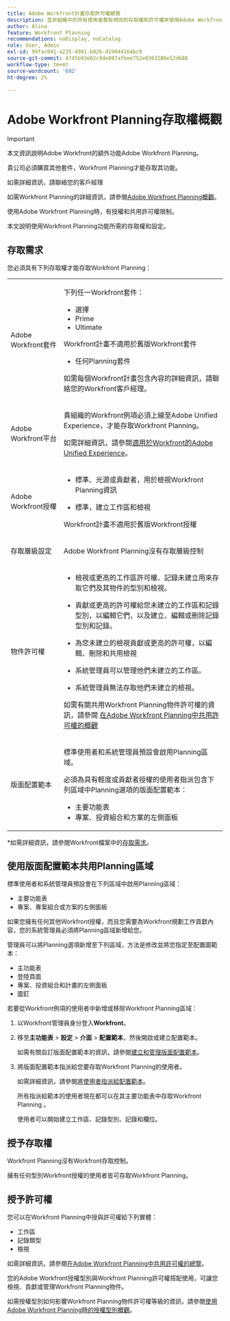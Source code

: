 ```yaml
---
title: Adobe Workfront計畫存取許可權總覽
description: 並非組織中的所有使用者都有相同的存取權和許可權來使用Adobe Workfront Planning。 本文說明使用者必須使用Adobe Workfront Planning功能的存取權和許可權。
author: Alina
feature: Workfront Planning
recommendations: noDisplay, noCatalog
role: User, Admin
exl-id: 99fac041-a235-4991-b826-d19944164bc9
source-git-commit: 4745b93e02c9de087afbee752e0303280e52d688
workflow-type: tm+mt
source-wordcount: '692'
ht-degree: 2%

---
```



# Adobe Workfront Planning存取權概觀

<!--do not use the snippet for IMPORTANT , as it links to this article-->

<!--<span class="preview">The highlighted information on this page refers to functionality not yet generally available. It is available only in the Preview environment for all customers. After the monthly releases to Production, the same features are also available in the Production environment for customers who enabled fast releases. </span>   

<span class="preview">For information about fast releases, see [Enable or disable fast releases for your organization](/help/quicksilver/administration-and-setup/set-up-workfront/configure-system-defaults/enable-fast-release-process.md). </span>-->

>[!IMPORTANT]
>
>本文資訊說明Adobe Workfront的額外功能Adobe Workfront Planning。
>
>貴公司必須購買其他套件，Workfront Planning才能存取其功能。
>
>如需詳細資訊，請聯絡您的客戶經理
>
>如需Workfront Planning的詳細資訊，請參閱[Adobe Workfront Planning概觀](/help/quicksilver/planning/general/planning-overview.md)。

使用Adobe Workfront Planning時，有授權和共用許可權限制。

本文說明使用Workfront Planning功能所需的存取權和設定。

## 存取需求

<!--do not collapse the access requirements below - this is the main article about Access overview-->

<!--*********ensure that the link ^^^^^^^^below^^^^^^^^ to Workfront Pricing and Packaging now also includes information about Workfront Planning. If not, talk with Lauren S.***************-->

您必須具有下列存取權才能存取Workfront Planning：

<table style="table-layout:auto">
 <col>
 </col>
 <col>
 </col>
 <tbody>
    <tr>
 <tr>
   <td role="rowheader"><p>Adobe Workfront套件</p></td>
   <td>
<p>下列任一Workfront套件：</p>
<ul><li>選擇</li>
<li>Prime</li>
<li>Ultimate</li></ul>
<p>Workfront計畫不適用於舊版Workfront套件</p>
<ul><li><p>任何Planning套件</p></li></ul>
<p>如需每個Workfront計畫包含內容的詳細資訊，請聯絡您的Workfront客戶經理。 </p>
   </td>
<tr>
   <td role="rowheader"><p>Adobe Workfront平台</p></td>
   <td>
<p>貴組織的Workfront例項必須上線至Adobe Unified Experience，才能存取Workfront Planning。</p>
<p>如需詳細資訊，請參閱<a href="/help/quicksilver/workfront-basics/navigate-workfront/workfront-navigation/adobe-unified-experience.md">適用於Workfront的Adobe Unified Experience</a>。 </p>
   </td>
  </tr>
  </tr>
  <tr>
   <td role="rowheader"><p>Adobe Workfront授權</p></td>
   <td>
   <ul><li><p>標準、光源或貢獻者，用於檢視Workfront Planning資訊</p></li>
   <li><p>標準，建立工作區和檢視</p></li></ul>
   <p>Workfront計畫不適用於舊版Workfront授權</p>
  </td>
  </tr>
  <tr>
   <td role="rowheader"><p>存取層級設定</p></td>
   <td> <p>Adobe Workfront Planning沒有存取層級控制</p>  
</td>
  </tr>
<tr>
   <td role="rowheader"><p>物件許可權</p></td>
   <td>
   <ul>
   <li><p>檢視或更高的工作區許可權、記錄未建立用來存取它們及其物件的型別和檢視。</p></li>
   <li><p>貢獻或更高的許可權給您未建立的工作區和記錄型別，以編輯它們，以及建立、編輯或刪除記錄型別和記錄。</p></li>
   <li><p>為您未建立的檢視貢獻或更高的許可權，以編輯、刪除和共用檢視</p>
   </li>
    <li><p>系統管理員可以管理他們未建立的工作區。 </p></li>
    <li><p>系統管理員無法存取他們未建立的檢視。 </p></li></ul>
   <p>如需有關共用Workfront Planning物件許可權的資訊，請參閱  
   <a href="/help/quicksilver/planning/access/sharing-permissions-overview.md">在Adobe Workfront Planning中共用許可權的概觀</a> 
  </td>
  </tr>
<tr>
   <td role="rowheader"><p>版面配置範本</p></td>
   <td> 
<p>標準使用者和系統管理員預設會啟用Planning區域。</p>
<p> 必須為具有輕度或貢獻者授權的使用者指派包含下列區域中Planning選項的版面配置範本：</p>
   <ul><li>主要功能表</li>
   <li>專案、投資組合和方案的左側面板</li>
   </ul>   
</td>
  </tr>
 </tbody>
</table>

*如需詳細資訊，請參閱Workfront檔案中的[存取需求](/help/quicksilver/administration-and-setup/add-users/access-levels-and-object-permissions/access-level-requirements-in-documentation.md)。


## 使用版面配置範本共用Planning區域

<!--First, contact your account manager to obtain access to the current Workfront Planning program.-->

標準使用者和系統管理員預設會在下列區域中啟用Planning區域：

* 主要功能表
* 專案、專案組合或方案的左側面板

如果您擁有任何其他Workfront授權，而且您需要為Workfront規劃工作貢獻內容，您的系統管理員必須將Planning區域新增給您。

管理員可以將Planning選項新增至下列區域，方法是修改並將您指定至配置圖範本：

* 主功能表
* 登陸頁面
* 專案、投資組合和計畫的左側面板
* 圖釘

若要從Workfront例項的使用者中新增或移除Workfront Planning區域：

1. 以Workfront管理員身分登入&#x200B;**Workfront**。

1. 移至&#x200B;**主功能表** > **設定** > **介面** > **配置範本**，然後開啟或建立配置範本。

   如需有關自訂版面配置範本的資訊，請參閱[建立和管理版面配置範本](/help/quicksilver/administration-and-setup/customize-workfront/use-layout-templates/create-and-manage-layout-templates.md)。

1. 將版面配置範本指派給您要存取Workfront Planning的使用者。

   如需詳細資訊，請參閱[將使用者指派給配置範本](/help/quicksilver/administration-and-setup/customize-workfront/use-layout-templates/assign-users-to-layout-template.md)。

   所有指派給範本的使用者現在都可以在其主要功能表中存取Workfront Planning 。

   使用者可以開始建立工作區、記錄型別、記錄和欄位。

## 授予存取權

Workfront Planning沒有Workfront存取控制。

擁有任何型別Workfront授權的使用者皆可存取Workfront Planning。

<!--For information about granting access in Workfront, see [Create and modify custom access levels](/help/quicksilver/administration-and-setup/add-users/configure-and-grant-access/create-modify-access-levels.md). -->

## 授予許可權

您可以在Workfront Planning中授與許可權給下列實體：

* 工作區
* 記錄類型
* 檢視

如需詳細資訊，請參閱[在Adobe Workfront Planning中共用許可權的總覽](/help/quicksilver/planning/access/sharing-permissions-overview.md)。

您的Adobe Workfront授權型別與Workfront Planning許可權搭配使用，可讓您檢視、貢獻或管理Workfront Planning物件。

如需授權型別如何影響Workfront Planning物件許可權等級的資訊，請參閱[使用Adobe Workfront Planning時的授權型別概觀](/help/quicksilver/planning/access/license-type-overview.md)。


